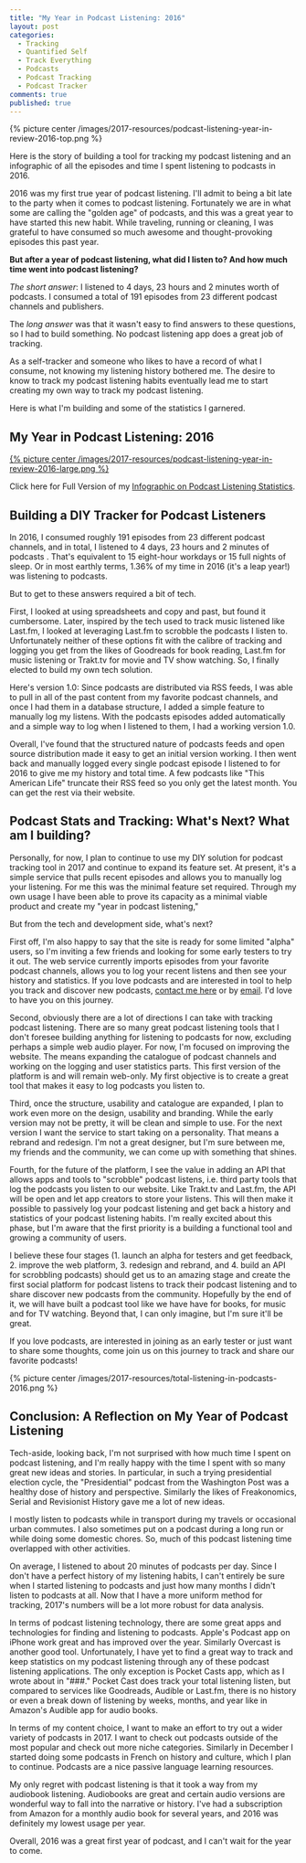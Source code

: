 ```yaml
---
title: "My Year in Podcast Listening: 2016"
layout: post
categories:
  - Tracking
  - Quantified Self
  - Track Everything
  - Podcasts
  - Podcast Tracking
  - Podcast Tracker
comments: true
published: true
---
```


{% picture center /images/2017-resources/podcast-listening-year-in-review-2016-top.png %}

Here is the story of building a tool for tracking my podcast listening and an infographic of all the episodes and time I spent listening to podcasts in 2016.

2016 was my first true year of podcast listening. I'll admit to being a bit late to the party when it comes to podcast listening. Fortunately we are in what some are calling the "golden age" of podcasts, and this was a great year to have started this new habit. While traveling, running or cleaning, I was grateful to have consumed so much awesome and thought-provoking episodes this past year.

**But after a year of podcast listening, what did I listen to? And how much time went into podcast listening?**

_The short answer_: I listened to 4 days, 23 hours and 2 minutes worth of podcasts. I consumed a total of 191 episodes from 23 different podcast channels and publishers.

The _long answer_ was that it wasn't easy to find answers to these questions, so I had to build something. No podcast listening app does a great job of tracking.

As a self-tracker and someone who likes to have a record of what I consume, not knowing my listening history bothered me. The desire to know to track my podcast listening habits eventually lead me to start creating my own way to track my podcast listening.

Here is what I'm building and some of the statistics I garnered.

<!--more-->

## My Year in Podcast Listening: 2016

[{% picture center /images/2017-resources/podcast-listening-year-in-review-2016-large.png %}](/images/2017-resources/podcast-listening-year-in-review-2016-max.png)

Click here for Full Version of my [Infographic on Podcast Listening Statistics](/images/2017-resources/podcast-listening-year-in-review-2016-max.png).

## Building a DIY Tracker for Podcast Listeners

In 2016, I consumed roughly 191 episodes from 23 different podcast channels, and in total, I listened to 4 days, 23 hours and 2 minutes of podcasts . That's equivalent to 15 eight-hour workdays or 15 full nights of sleep. Or in most earthly terms, 1.36% of my time in 2016 (it's a leap year!) was listening to podcasts.

But to get to these answers required a bit of tech.

First, I looked at using spreadsheets and copy and past, but found it cumbersome. Later, inspired by the tech used to track music listened like Last.fm, I looked at leveraging Last.fm to scrobble the podcasts I listen to. Unfortunately neither of these options fit with the calibre of tracking and logging you get from the likes of Goodreads for book reading, Last.fm for music listening or Trakt.tv for movie and TV show watching. So, I finally elected to build my own tech solution.

Here's version 1.0: Since podcasts are distributed via RSS feeds, I was able to pull in all of the past content from my favorite podcast channels, and once I had them in a database structure, I added a simple feature to manually log my listens. With the podcasts episodes added automatically and a simple way to log when I listened to them, I had a working version 1.0.

Overall, I've found that the structured nature of podcasts feeds and open source distribution made it easy to get an initial version working. I then went back and manually logged every single podcast episode I listened to for 2016 to give me my history and total time. A few podcasts like "This American Life" truncate their RSS feed so you only get the latest month. You can get the rest via their website.

## Podcast Stats and Tracking: What's Next? What am I building?

Personally, for now, I plan to continue to use my DIY solution for podcast tracking tool in 2017 and continue to expand its feature set. At present, it's a simple service that pulls recent episodes and allows you to manually log your listening. For me this was the minimal feature set required. Through my own usage I have been able to prove its capacity as a minimal viable product and create my "year in podcast listening,"

But from the tech and development side, what's next?

First off, I'm also happy to say that the site is ready for some limited "alpha" users, so I'm inviting a few friends and looking for some early testers to try it out. The web service currently imports episodes from your favorite podcast channels, allows you to log your recent listens and then see your history and statistics. If you love podcasts and are interested in tool to help you track and discover new podcasts, [contact me here](http://int3c.com/contact) or by [email](mailto:markwkoester@gmail.com). I'd love to have you on this journey.

Second, obviously there are a lot of directions I can take with tracking podcast listening. There are so many great podcast listening tools that I don't foresee building anything for listening to podcasts for now, excluding perhaps a simple web audio player. For now, I'm focused on improving the website. The means expanding the catalogue of podcast channels and working on the logging and user statistics parts. This first version of the platform is and will remain web-only. My first objective is to create a great tool that makes it easy to log podcasts you listen to.

Third, once the structure, usability and catalogue are expanded, I plan to work even more on the design, usability and branding. While the early version may not be pretty, it will be clean and simple to use. For the next version I want the service to start taking on a personality. That means a rebrand and redesign. I'm not a great designer, but I'm sure between me, my friends and the community, we can come up with something that shines.

Fourth, for the future of the platform, I see the value in adding an API that allows apps and tools to "scrobble" podcast listens, i.e. third party tools that log the podcasts you listen to our website. Like Trakt.tv and Last.fm, the API will be open and let app creators to store your listens. This will then make it possible to passively log your podcast listening and get back a history and statistics of your podcast listening habits. I'm really excited about this phase, but I'm aware that the first priority is a building a functional tool and growing a community of users.

I believe these four stages (1. launch an alpha for testers and get feedback, 2. improve the web platform, 3. redesign and rebrand, and 4. build an API for scrobbling podcasts) should get us to an amazing stage and create the first social platform for podcast listens to track their podcast listening and to share discover new podcasts from the community. Hopefully by the end of it, we will have built a podcast tool like we have have for books, for music and for TV watching. Beyond that, I can only imagine, but I'm sure it'll be great.

If you love podcasts, are interested in joining as an early tester or just want to share some thoughts, come join us on this journey to track and share our favorite podcasts!

{% picture center /images/2017-resources/total-listening-in-podcasts-2016.png %}

## Conclusion: A Reflection on My Year of Podcast Listening

Tech-aside, looking back, I'm not surprised with how much time I spent on podcast listening, and I'm really happy with the time I spent with so many great new ideas and stories. In particular, in such a trying presidential election cycle, the "Presidential" podcast from the Washington Post was a healthy dose of history and perspective. Similarly the likes of Freakonomics, Serial and Revisionist History gave me a lot of new ideas.

I mostly listen to podcasts while in transport during my travels or occasional urban commutes. I also sometimes put on a podcast during a long run or while doing some domestic chores. So, much of this podcast listening time overlapped with other activities.

On average, I listened to about 20 minutes of podcasts per day. Since I don't have a perfect history of my listening habits, I can't entirely be sure when I started listening to podcasts and just how many months I didn't listen to podcasts at all. Now that I have a more uniform method for tracking, 2017's numbers will be a lot more robust for data analysis.

In terms of podcast listening technology, there are some great apps and technologies for finding and listening to podcasts. Apple's Podcast app on iPhone work great and has improved over the year. Similarly Overcast is another good tool. Unfortunately, I have yet to find a great way to track and keep statistics on my podcast listening through any of these podcast listening applications. The only exception is Pocket Casts app, which as I wrote about in "###." Pocket Cast does track your total listening listen, but compared to services like Goodreads, Audible or Last.fm, there is no history or even a break down of listening by weeks, months, and year like in Amazon's Audible app for audio books.

In terms of my content choice, I want to make an effort to try out a wider variety of podcasts in 2017. I want to check out podcasts outside of the most popular and check out more niche categories. Similarly in December I started doing some podcasts in French on history and culture, which I plan to continue. Podcasts are a nice passive language learning resources.

My only regret with podcast listening is that it took a way from my audiobook listening. Audiobooks are great and certain audio versions are wonderful way to fall into the narrative or history. I've had a subscription from Amazon for a monthly audio book for several years, and 2016 was definitely my lowest usage per year.

Overall, 2016 was a great first year of podcast, and I can't wait for the year to come.
